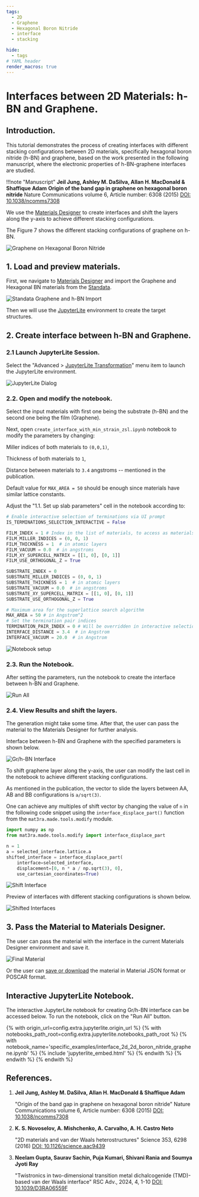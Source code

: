 ```yaml
---
tags:
  - 2D
  - Graphene
  - Hexagonal Boron Nitride
  - interface
  - stacking

hide:
  - tags
# YAML header
render_macros: true
---
```


# Interfaces between 2D Materials: h-BN and Graphene.

## Introduction.

This tutorial demonstrates the process of creating interfaces with different stacking configurations between 2D materials, specifically hexagonal boron nitride (h-BN) and graphene, based on the work presented in the following manuscript, where the electronic properties of h-BN-graphene interfaces are studied.

!!!note "Manuscript"
    **Jeil Jung, Ashley M. DaSilva, Allan H. MacDonald & Shaffique Adam**
    **Origin of the band gap in graphene on hexagonal boron nitride**
    Nature Communications volume 6, Article number: 6308 (2015)
    [DOI: 10.1038/ncomms7308](https://doi.org/10.1038/ncomms7308)


We use the [Materials Designer](../../../materials-designer/overview.md) to create interfaces and shift the layers along the y-axis to achieve different stacking configurations.

The Figure 7 shows the different stacking configurations of graphene on h-BN.

![Graphene on Hexagonal Boron Nitride](/images/tutorials/materials/interfaces/interface_2d_2d_graphene_boron_nitride/0-figure-from-manuscript.webp   "Graphene on Hexagonal Boron Nitride, FIG. 7")

## 1. Load and preview materials.

First, we navigate to [Materials Designer](../../../materials-designer/overview.md) and import the Graphene and Hexagonal BN materials from the [Standata](../../../materials-designer/header-menu/input-output/standata-import.md).


![Standata Graphene and h-BN Import](/images/tutorials/materials/interfaces/interface_2d_2d_graphene_boron_nitride/1-standata-import-gr-hbn.webp "Standata Graphene and h-BN Import")

Then we will use the [JupyterLite](../../../jupyterlite/overview.md) environment to create the target structures.


## 2. Create interface between h-BN and Graphene.

### 2.1 Launch JupyterLite Session.

Select the "Advanced > [JupyterLite Transformation](../../../materials-designer/header-menu/advanced/jupyterlite-dialog.md)" menu item to launch the JupyterLite environment.


![JupyterLite Dialog](/images/jupyterlite/md-advanced-jl.webp "JupyterLite Dialog")

### 2.2. Open and modify the notebook.

Select the input materials with first one being the substrate (h-BN) and the second one being the film (Graphene).

Next, open `create_interface_with_min_strain_zsl.ipynb` notebook to modify the parameters by changing:

Miller indices of both materials to `(0,0,1)`,

Thickness of both materials to `1`,

Distance between materials to `3.4` angstroms -- mentioned in the publication.

Default value for `MAX_AREA = 50` should be enough since materials have similar lattice constants.


Adjust the "1.1. Set up slab parameters" cell in the notebook according to:

```python
# Enable interactive selection of terminations via UI prompt
IS_TERMINATIONS_SELECTION_INTERACTIVE = False 

FILM_INDEX = 1 # Index in the list of materials, to access as materials[FILM_INDEX]
FILM_MILLER_INDICES = (0, 0, 1)
FILM_THICKNESS = 1  # in atomic layers
FILM_VACUUM = 0.0  # in angstroms
FILM_XY_SUPERCELL_MATRIX = [[1, 0], [0, 1]]
FILM_USE_ORTHOGONAL_Z = True

SUBSTRATE_INDEX = 0
SUBSTRATE_MILLER_INDICES = (0, 0, 1)
SUBSTRATE_THICKNESS = 1  # in atomic layers
SUBSTRATE_VACUUM = 0.0  # in angstroms
SUBSTRATE_XY_SUPERCELL_MATRIX = [[1, 0], [0, 1]]
SUBSTRATE_USE_ORTHOGONAL_Z = True

# Maximum area for the superlattice search algorithm
MAX_AREA = 50 # in Angstrom^2
# Set the termination pair indices
TERMINATION_PAIR_INDEX = 0 # Will be overridden in interactive selection is used
INTERFACE_DISTANCE = 3.4  # in Angstrom
INTERFACE_VACUUM = 20.0  # in Angstrom
```

![Notebook setup](/images/tutorials/materials/interfaces/interface_2d_2d_graphene_boron_nitride/2-jl-setup-notebook.webp "Notebook setup")


### 2.3. Run the Notebook.

After setting the parameters, run the notebook to create the interface between h-BN and Graphene.

![Run All](/images/jupyterlite/run-all.webp "Run All")

### 2.4. View Results and shift the layers.

The generation might take some time.
After that, the user can pass the material to the Materials Designer for further analysis.

Interface between h-BN and Graphene with the specified parameters is shown below.

![Gr/h-BN Interface ](/images/tutorials/materials/interfaces/interface_2d_2d_graphene_boron_nitride/3-jl-result-preview.webp "Gr/h-BN Interface")

To shift graphene layer along the y-axis, the user can modify the last cell in the notebook to achieve different stacking configurations.

As mentioned in the publication, the vector to slide the layers between AA, AB and BB configurations is `a/sqrt(3)`.

One can achieve any multiples of shift vector by changing the value of `n` in the following code snippet using the `interface_displace_part()` function from the `mat3ra.made.tools.modify` module.

```python
import numpy as np
from mat3ra.made.tools.modify import interface_displace_part

n = 1
a = selected_interface.lattice.a
shifted_interface = interface_displace_part(
    interface=selected_interface, 
    displacement=[0, n * a / np.sqrt(3), 0],
    use_cartesian_coordinates=True)

```

![Shift Interface](/images/tutorials/materials/interfaces/interface_2d_2d_graphene_boron_nitride/4-jl-setup-shift.webp "Shift Interface")

Preview of interfaces with different stacking configurations is shown below.

![Shifted Interfaces](/images/tutorials/materials/interfaces/interface_2d_2d_graphene_boron_nitride/5-jl-result-preview.webp "Shifted Interfaces")

## 3. Pass the Material to Materials Designer.

The user can pass the material with the interface in the current Materials Designer environment and save it.

![Final Material](/images/tutorials/materials/interfaces/interface_2d_2d_graphene_boron_nitride/6-wave-result.webp "Graphene on Hexagonal Boron Nitride Interface")

Or the user can [save or download](../../../materials-designer/header-menu/input-output.md) the material in Material JSON format or POSCAR format.


## Interactive JupyterLite Notebook.

The interactive JupyterLite notebook for creating Gr/h-BN interface can be accessed below. To run the notebook, click on the "Run All" button.


{% with origin_url=config.extra.jupyterlite.origin_url %}
{% with notebooks_path_root=config.extra.jupyterlite.notebooks_path_root %}
{% with notebook_name='specific_examples/interface_2d_2d_boron_nitride_graphene.ipynb' %}
{% include 'jupyterlite_embed.html' %}
{% endwith %}
{% endwith %}
{% endwith %}

## References.

1. **Jeil Jung, Ashley M. DaSilva, Allan H. MacDonald & Shaffique Adam**

    "Origin of the band gap in graphene on hexagonal boron nitride"
    Nature Communications volume 6, Article number: 6308 (2015)
    [DOI: 10.1038/ncomms7308](https://doi.org/10.1038/ncomms7308)

2. **K. S. Novoselov, A. Mishchenko, A. Carvalho, A. H. Castro Neto**

    "2D materials and van der Waals heterostructures"
    Science 353, 6298 (2016)
    [DOI: 10.1126/science.aac9439](https://doi.org/10.1126/science.aac9439)

3. **Neelam Gupta, Saurav Sachin, Puja Kumari, Shivani Rania and Soumya Jyoti Ray**
    
    "Twistronics in two-dimensional transition metal dichalcogenide (TMD)-based van der Waals interface"
    RSC Adv., 2024, 4, 1-10
    [DOI: 10.1039/D3RA06559F](https://doi.org/10.1039/D3RA06559F)

